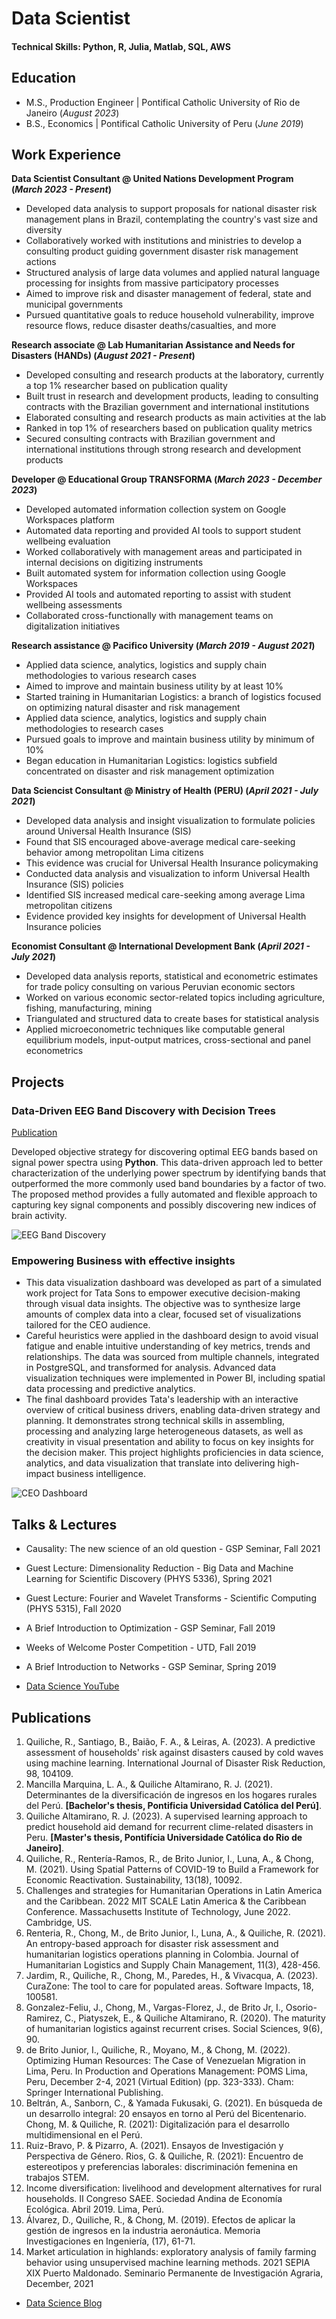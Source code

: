# Data Scientist

#### Technical Skills: Python, R, Julia, Matlab, SQL, AWS

## Education
- M.S., Production Engineer	| Pontifical Catholic University of Rio de Janeiro (_August 2023_)	 			        		
- B.S., Economics | Pontifical Catholic University of Peru (_June 2019_)

## Work Experience
**Data Scientist Consultant @ United Nations Development Program (_March 2023 - Present_)**
- Developed data analysis to support proposals for national disaster risk management plans in Brazil, contemplating the country's vast size and diversity
- Collaboratively worked with institutions and ministries to develop a consulting product guiding government disaster risk management actions
- Structured analysis of large data volumes and applied natural language processing for insights from massive participatory processes
- Aimed to improve risk and disaster management of federal, state and municipal governments
- Pursued quantitative goals to reduce household vulnerability, improve resource flows, reduce disaster deaths/casualties, and more

**Research associate @ Lab Humanitarian Assistance and Needs for Disasters (HANDs)  (_August 2021 - Present_)**
- Developed consulting and research products at the laboratory, currently a top 1% researcher based on publication quality
- Built trust in research and development products, leading to consulting contracts with the Brazilian government and international institutions
- Elaborated consulting and research products as main activities at the lab
- Ranked in top 1% of researchers based on publication quality metrics
- Secured consulting contracts with Brazilian government and international institutions through strong research and development products

**Developer @ Educational Group TRANSFORMA  (_March 2023 - December 2023_)**
- Developed automated information collection system on Google Workspaces platform
- Automated data reporting and provided AI tools to support student wellbeing evaluation
- Worked collaboratively with management areas and participated in internal decisions on digitizing instruments
- Built automated system for information collection using Google Workspaces
- Provided AI tools and automated reporting to assist with student wellbeing assessments
- Collaborated cross-functionally with management teams on digitalization initiatives

**Research assistance @ Pacifico University  (_March 2019 - August 2021_)**
- Applied data science, analytics, logistics and supply chain methodologies to various research cases
- Aimed to improve and maintain business utility by at least 10%
- Started training in Humanitarian Logistics: a branch of logistics focused on optimizing natural disaster and risk management
- Applied data science, analytics, logistics and supply chain methodologies to research cases
- Pursued goals to improve and maintain business utility by minimum of 10%
- Began education in Humanitarian Logistics: logistics subfield concentrated on disaster and risk management optimization

**Data Sciencist Consultant @ Ministry of Health (PERU) (_April 2021 - July 2021_)**
- Developed data analysis and insight visualization to formulate policies around Universal Health Insurance (SIS)
- Found that SIS encouraged above-average medical care-seeking behavior among metropolitan Lima citizens
- This evidence was crucial for Universal Health Insurance policymaking
- Conducted data analysis and visualization to inform Universal Health Insurance (SIS) policies
- Identified SIS increased medical care-seeking among average Lima metropolitan citizens
- Evidence provided key insights for development of Universal Health Insurance policies

**Economist Consultant @ International Development Bank (_April 2021 - July 2021_)**
- Developed data analysis reports, statistical and econometric estimates for trade policy consulting on various Peruvian economic sectors
- Worked on various economic sector-related topics including agriculture, fishing, manufacturing, mining
- Triangulated and structured data to create bases for statistical analysis
- Applied microeconometric techniques like computable general equilibrium models, input-output matrices, cross-sectional and panel econometrics

## Projects
### Data-Driven EEG Band Discovery with Decision Trees
[Publication](https://www.mdpi.com/1424-8220/22/8/3048)

Developed objective strategy for discovering optimal EEG bands based on signal power spectra using **Python**. This data-driven approach led to better characterization of the underlying power spectrum by identifying bands that outperformed the more commonly used band boundaries by a factor of two. The proposed method provides a fully automated and flexible approach to capturing key signal components and possibly discovering new indices of brain activity.

![EEG Band Discovery](/assets/img/eeg_band_discovery.jpeg)

### Empowering Business with effective insights


- This data visualization dashboard was developed as part of a simulated work project for Tata Sons to empower executive decision-making through visual data insights. The objective was to synthesize large amounts of complex data into a clear, focused set of visualizations tailored for the CEO audience.
- Careful heuristics were applied in the dashboard design to avoid visual fatigue and enable intuitive understanding of key metrics, trends and relationships. The data was sourced from multiple channels, integrated in PostgreSQL, and transformed for analysis. Advanced data visualization techniques were implemented in Power BI, including spatial data processing and predictive analytics.
- The final dashboard provides Tata's leadership with an interactive overview of critical business drivers, enabling data-driven strategy and planning. It demonstrates strong technical skills in assembling, processing and analyzing large heterogeneous datasets, as well as creativity in visual presentation and ability to focus on key insights for the decision maker. This project highlights proficiencies in data science, analytics, and data visualization that translate into delivering high-impact business intelligence.

![CEO Dashboard](/assets/dashboard_tata.jpg)

## Talks & Lectures
- Causality: The new science of an old question - GSP Seminar, Fall 2021
- Guest Lecture: Dimensionality Reduction - Big Data and Machine Learning for Scientific Discovery (PHYS 5336), Spring 2021
- Guest Lecture: Fourier and Wavelet Transforms - Scientific Computing (PHYS 5315), Fall 2020
- A Brief Introduction to Optimization - GSP Seminar, Fall 2019
- Weeks of Welcome Poster Competition - UTD, Fall 2019
- A Brief Introduction to Networks - GSP Seminar, Spring 2019

- [Data Science YouTube](https://www.youtube.com/channel/UCa9gErQ9AE5jT2DZLjXBIdA)

## Publications

1. Quiliche, R., Santiago, B., Baião, F. A., & Leiras, A. (2023). A predictive assessment of households' risk against disasters caused by cold waves using machine learning. International Journal of Disaster Risk Reduction, 98, 104109.
2. Mancilla Marquina, L. A., & Quiliche Altamirano, R. J. (2021). Determinantes de la diversificación de ingresos en los hogares rurales del Perú. <b>[Bachelor's thesis, Pontificia Universidad Católica del Perú]</b>.
3. Quiliche Altamirano, R. J. (2023). A supervised learning approach to predict household aid demand for recurrent clime-related disasters in Peru. <b>[Master's thesis, Pontifícia Universidade Católica do Rio de Janeiro]</b>.
4. Quiliche, R., Rentería-Ramos, R., de Brito Junior, I., Luna, A., & Chong, M. (2021). Using Spatial Patterns of COVID-19 to Build a Framework for Economic Reactivation. Sustainability, 13(18), 10092.
5. Challenges and strategies for Humanitarian Operations in Latin America and the Caribbean. 2022 MIT SCALE Latin America & the Caribbean Conference. Massachusetts Institute of Technology, June 2022. Cambridge, US.
6. Renteria, R., Chong, M., de Brito Junior, I., Luna, A., & Quiliche, R. (2021). An entropy-based approach for disaster risk assessment and humanitarian logistics operations planning in Colombia. Journal of Humanitarian Logistics and Supply Chain Management, 11(3), 428-456.
7. Jardim, R., Quiliche, R., Chong, M., Paredes, H., & Vivacqua, A. (2023). CuraZone: The tool to care for populated areas. Software Impacts, 18, 100581.
8. Gonzalez-Feliu, J., Chong, M., Vargas-Florez, J., de Brito Jr, I., Osorio-Ramirez, C., Piatyszek, E., & Quiliche Altamirano, R. (2020). The maturity of humanitarian logistics against recurrent crises. Social Sciences, 9(6), 90.
9. de Brito Junior, I., Quiliche, R., Moyano, M., & Chong, M. (2022). Optimizing Human Resources: The Case of Venezuelan Migration in Lima, Peru. In Production and Operations Management: POMS Lima, Peru, December 2-4, 2021 (Virtual Edition) (pp. 323-333). Cham: Springer International Publishing.
10. Beltrán, A., Sanborn, C., & Yamada Fukusaki, G. (2021). En búsqueda de un desarrollo integral: 20 ensayos en torno al Perú del Bicentenario. Chong, M. & Quiliche, R. (2021): Digitalización para el desarrollo multidimensional en el Perú.
11. Ruiz-Bravo, P. & Pizarro, A. (2021). Ensayos de Investigación y Perspectiva de Género. Rios, G. & Quiliche, R. (2021): Encuentro de estereotipos y preferencias laborales: discriminación femenina en trabajos STEM.
12. Income diversification: livelihood and development alternatives for rural households. II Congreso SAEE. Sociedad Andina de Economía Ecológica. Abril 2019. Lima, Perú.
13. Álvarez, D., Quiliche, R., & Chong, M. (2019). Efectos de aplicar la gestión de ingresos en la industria aeronáutica. Memoria Investigaciones en Ingeniería, (17), 61-71.
14. Market articulation in highlands: exploratory analysis of family farming behavior using unsupervised machine learning methods. 2021 SEPIA XIX Puerto Maldonado. Seminario Permanente de Investigación Agraria, December, 2021

- [Data Science Blog](https://medium.com/@shawhin)
